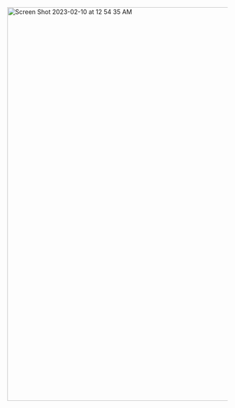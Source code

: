 <img width="900" alt="Screen Shot 2023-02-10 at 12 54 35 AM" src="https://user-images.githubusercontent.com/88107066/218012936-700a6d69-ed5d-483a-ab15-7c9735f1cfbf.png">
